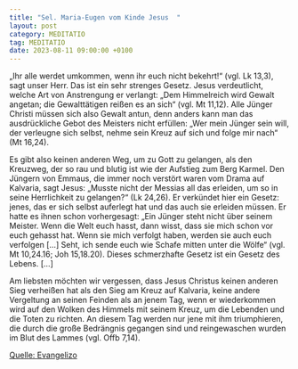 ```yaml
---
title: "Sel. Maria-Eugen vom Kinde Jesus  "
layout: post
category: MEDITATIO
tag: MEDITATIO
date: 2023-08-11 09:00:00 +0100
---
```

„Ihr alle werdet umkommen, wenn ihr euch nicht bekehrt!“ (vgl. Lk 13,3), sagt unser Herr. Das ist ein sehr strenges Gesetz. Jesus verdeutlicht, welche Art von Anstrengung er verlangt: „Dem Himmelreich wird Gewalt angetan; die Gewalttätigen reißen es an sich“ (vgl. Mt 11,12). Alle Jünger Christi müssen sich also Gewalt antun, denn anders kann man das ausdrückliche Gebot des Meisters nicht erfüllen: „Wer mein Jünger sein will, der verleugne sich selbst, nehme sein Kreuz auf sich und folge mir nach“ (Mt 16,24).<!--more-->

Es gibt also keinen anderen Weg, um zu Gott zu gelangen, als den Kreuzweg, der so rau und blutig ist wie der Aufstieg zum Berg Karmel. Den Jüngern von Emmaus, die immer noch verstört waren vom Drama auf Kalvaria, sagt Jesus: „Musste nicht der Messias all das erleiden, um so in seine Herrlichkeit zu gelangen?“ (Lk 24,26). Er verkündet hier ein Gesetz: jenes, das er sich selbst auferlegt hat und das auch sie erleiden müssen. Er hatte es ihnen schon vorhergesagt: „Ein Jünger steht nicht über seinem Meister. Wenn die Welt euch hasst, dann wisst, dass sie mich schon vor euch gehasst hat. Wenn sie mich verfolgt haben, werden sie auch euch verfolgen […] Seht, ich sende euch wie Schafe mitten unter die Wölfe“ (vgl. Mt 10,24.16; Joh 15,18.20). Dieses schmerzhafte Gesetz ist ein Gesetz des Lebens. […]

Am liebsten möchten wir vergessen, dass Jesus Christus keinen anderen Sieg verheißen hat als den Sieg am Kreuz auf Kalvaria, keine andere Vergeltung an seinen Feinden als an jenem Tag, wenn er wiederkommen wird auf den Wolken des Himmels mit seinem Kreuz, um die Lebenden und die Toten zu richten. An diesem Tag werden nur jene mit ihm triumphieren, die durch die große Bedrängnis gegangen sind und reingewaschen wurden im Blut des Lammes (vgl. Offb 7,14).


[Quelle: Evangelizo](https://evangeliumtagfuertag.org/DE/gospel)